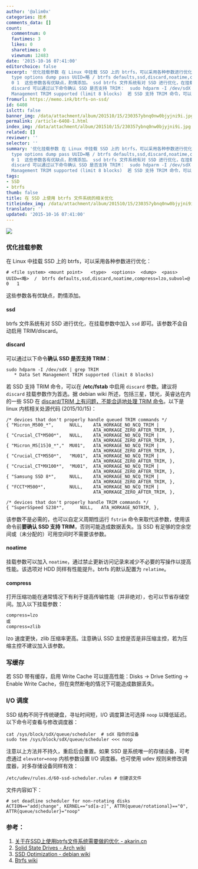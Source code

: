 ```yaml
---
author: '@alim0x'
categories: 技术
comments_data: []
count:
  commentnum: 0
  favtimes: 3
  likes: 0
  sharetimes: 0
  viewnum: 12483
date: '2015-10-16 07:41:00'
editorchoice: false
excerpt: '优化挂载参数 在 Linux 中挂载 SSD 上的 btrfs，可以采用各种参数进行优化： # file system mount point
  type options dump pass UUID=略 / btrfs defaults,ssd,discard,noatime,compress=lzo,subvol=@
  0 1  这些参数各有优缺点，酌情添加。 ssd btrfs 文件系统有对 SSD 进行优化，在挂载参数中加入 ssd 即可。该参数不会自动启用 TRIM/discard。
  discard 可以通过以下命令确认 SSD 是否支持 TRIM：  sudo hdparm -I /dev/sdX | grep TRIM * Data Set
  Management TRIM supported (limit 8 blocks)  若 SSD 支持 TRIM 命令，可以在 /etc/fs'
fromurl: https://memo.ink/btrfs-on-ssd/
id: 6408
islctt: false
banner_img: /data/attachment/album/201510/15/230357ybnq0nw0bjyjni9i.jpg
permalink: /article-6408-1.html
index_img: /data/attachment/album/201510/15/230357ybnq0nw0bjyjni9i.jpg
related: []
reviewer: ''
selector: ''
summary: '优化挂载参数 在 Linux 中挂载 SSD 上的 btrfs，可以采用各种参数进行优化： # file system mount point
  type options dump pass UUID=略 / btrfs defaults,ssd,discard,noatime,compress=lzo,subvol=@
  0 1  这些参数各有优缺点，酌情添加。 ssd btrfs 文件系统有对 SSD 进行优化，在挂载参数中加入 ssd 即可。该参数不会自动启用 TRIM/discard。
  discard 可以通过以下命令确认 SSD 是否支持 TRIM：  sudo hdparm -I /dev/sdX | grep TRIM * Data Set
  Management TRIM supported (limit 8 blocks)  若 SSD 支持 TRIM 命令，可以在 /etc/fs'
tags:
- SSD
- btrfs
thumb: false
title: 在 SSD 上使用 btrfs 文件系统的相关优化
titleindex_img: /data/attachment/album/201510/15/230357ybnq0nw0bjyjni9i.jpg
translator: ''
updated: '2015-10-16 07:41:00'
---
```


![](/data/attachment/album/201510/15/230357ybnq0nw0bjyjni9i.jpg)


### 优化挂载参数


在 Linux 中挂载 SSD 上的 btrfs，可以采用各种参数进行优化：



```
# <file system> <mount point>   <type>  <options>  <dump>  <pass>
UUID=<略>  /  btrfs defaults,ssd,discard,noatime,compress=lzo,subvol=@ 0   1

```

这些参数各有优缺点，酌情添加。


#### ssd


btrfs 文件系统有对 SSD 进行优化，在挂载参数中加入 `ssd` 即可。该参数不会自动启用 TRIM/discard。


#### discard


可以通过以下命令**确认 SSD 是否支持 TRIM**：




```
sudo hdparm -I /dev/sdX | grep TRIM
   * Data Set Management TRIM supported (limit 8 blocks)

```

若 SSD 支持 TRIM 命令，可以在 **/etc/fstab** 中启用 `discard` 参数。建议将 `discard` 挂载参数作为首选。据 debian wiki 所述，包括三星，镁光，英睿达在内的一些 SSD 在 [discard/TRIM 上有问题，不能合适地处理 TRIM 命令](https://git.kernel.org/cgit/linux/kernel/git/torvalds/linux.git/tree/drivers/ata/libata-core.c#n4227)。以下是 linux 内核相关处源代码 (2015/10/15)：



```
/* devices that don't properly handle queued TRIM commands */
{ "Micron_M500_*",      NULL,    ATA_HORKAGE_NO_NCQ_TRIM |
                                 ATA_HORKAGE_ZERO_AFTER_TRIM, },
{ "Crucial_CT*M500*",   NULL,    ATA_HORKAGE_NO_NCQ_TRIM |
                                 ATA_HORKAGE_ZERO_AFTER_TRIM, },
{ "Micron_M5[15]0_*","  MU01",   ATA_HORKAGE_NO_NCQ_TRIM |
                                 ATA_HORKAGE_ZERO_AFTER_TRIM, },
{ "Crucial_CT*M550*",   "MU01",  ATA_HORKAGE_NO_NCQ_TRIM |
                                 ATA_HORKAGE_ZERO_AFTER_TRIM, },
{ "Crucial_CT*MX100*",  "MU01",  ATA_HORKAGE_NO_NCQ_TRIM |
                                 ATA_HORKAGE_ZERO_AFTER_TRIM, },
{ "Samsung SSD 8*",     NULL,    ATA_HORKAGE_NO_NCQ_TRIM |
                                 ATA_HORKAGE_ZERO_AFTER_TRIM, },
{ "FCCT*M500*",         NULL,    ATA_HORKAGE_NO_NCQ_TRIM |
                                 ATA_HORKAGE_ZERO_AFTER_TRIM, },

/* devices that don't properly handle TRIM commands */
{ "SuperSSpeed S238*",      NULL,   ATA_HORKAGE_NOTRIM, },

```

该参数不是必需的，也可以自定义周期性运行 `fstrim` 命令来取代该参数，使用该命令前**要确认 SSD 支持 TRIM**，否则可能造成数据丢失。当 SSD 有足够的空余空间或（未分配的）可用空间时不需要该参数。


#### noatime


挂载参数可以加入 `noatime`，通过禁止更新访问记录来减少不必要的写操作以提高性能。该选项对 HDD 同样有性能提升。btrfs 的默认配置为 `relatime`。


#### compress


打开压缩功能在通常情况下有利于提高传输性能（并非绝对），也可以节省存储空间。加入以下挂载参数：



```
compress=lzo
或
compress=zlib

```

lzo 速度更快，zlib 压缩率更高。注意确认 SSD 主控是否是非压缩主控，若为压缩主控不建议加入该参数。


### 写缓存


若 SSD 带有缓存，启用 Write Cache 可以提高性能：Disks -> Drive Setting -> Enable Write Cache，但在突然断电的情况下可能造成数据丢失。


### I/O 调度


SSD 结构不同于传统硬盘，寻址时间短，I/O 调度算法可选择 `noop` 以降低延迟。以下命令可查看与修改调度器：



```
cat /sys/block/sdX/queue/scheduler  # sdX 指你的设备
sudo tee /sys/block/sdX/queue/scheduler <<< noop

```

注意以上方法并不持久，重启后会重置。如果 SSD 是系统唯一的存储设备，可考虑通过 `elevator=noop` 内核参数设置 I/O 调度器。也可使用 udev 规则来修改调度器，对多存储设备同样有效：



```
/etc/udev/rules.d/60-ssd-scheduler.rules # 创建该文件
```

文件内容如下：



```
# set deadline scheduler for non-rotating disks
ACTION=="add|change", KERNEL=="sd[a-z]", ATTR{queue/rotational}=="0", ATTR{queue/scheduler}="noop"

```

### 参考：


1. [关于在SSD上使用btrfs文件系统需要做的优化 - akarin.cn](http://www.akarin.cn/archives-73.html)
2. [Solid State Drives - Arch wiki](https://wiki.archlinux.org/index.php/Solid_State_Drives_(%E7%AE%80%E4%BD%93%E4%B8%AD%E6%96%87))
3. [SSD Optimization - debian wiki](https://wiki.debian.org/SSDOptimization)
4. [Btrfs wiki](https://btrfs.wiki.kernel.org/index.php/FAQ)